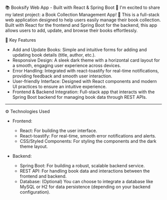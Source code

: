 📚 Booksify Web App - Built with React & Spring Boot 🚀
I'm excited to share my latest project: a Book Collection Management App! 🎉 This is a full-stack web application designed to help users easily manage their book collection. Built with React for the frontend and Spring Boot for the backend, this app allows users to add, update, and browse their books effortlessly.

🚀 Key Features
- Add and Update Books: Simple and intuitive forms for adding and updating book details (title, author, etc.).
- Responsive Design: A sleek dark theme with a horizontal card layout for a smooth, engaging user experience across devices.
- Error Handling: Integrated with react-toastify for real-time notifications, providing feedback and smooth user interaction.
- User-friendly Interface: Designed with React components and modern UI practices to ensure an intuitive experience.
- Frontend & Backend Integration: Full-stack app that interacts with the Spring Boot backend for managing book data through REST APIs.
---------------------------

⚙️ Technologies Used
* Frontend:
  - React: For building the user interface.
  - React-toastify: For real-time, smooth error notifications and alerts.
  - CSS/Styled Components: For styling the components and the dark theme layout.

* Backend:

  - Spring Boot: For building a robust, scalable backend service.
  - REST API: For handling book data and interactions between the frontend and backend.
  - Database: (Optional) You can choose to integrate a database like MySQL or H2 for data persistence (depending on your backend configuration).
